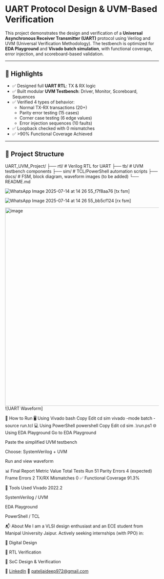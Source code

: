 # UART Protocol Design & UVM-Based Verification

This project demonstrates the design and verification of a **Universal Asynchronous Receiver Transmitter (UART)** protocol using Verilog and UVM (Universal Verification Methodology). The testbench is optimized for **EDA Playground** and **Vivado batch simulation**, with functional coverage, error injection, and scoreboard-based validation.

---

## 🚀 Highlights

- ✅ Designed full **UART RTL**: TX & RX logic
- ✅ Built modular **UVM Testbench**: Driver, Monitor, Scoreboard, Sequences
- ✅ Verified 4 types of behavior:
  - Normal TX-RX transactions (20+)
  - Parity error testing (15 cases)
  - Corner case testing (6 edge values)
  - Error injection sequences (10 faults)
- ✅ Loopback checked with 0 mismatches
- ✅ >90% Functional Coverage Achieved

---

## 📁 Project Structure
UART_UVM_Project/
├── rtl/ # Verilog RTL for UART
├── tb/ # UVM testbench components
├── sim/ # TCL/PowerShell automation scripts
├── docs/ # FSM, block diagram, waveform images (to be added)
└── README.md





![WhatsApp Image 2025-07-14 at 14 26 55_f7f8aa76](https://github.com/user-attachments/assets/b789209d-8b23-4043-8813-f2c4977c2d6b)
[tx fsm]


![WhatsApp Image 2025-07-14 at 14 26 55_bb5cf124](https://github.com/user-attachments/assets/5a373e86-83aa-42c1-8799-4d3156332918)
[rx fsm]



<img width="1256" height="647" alt="image" src="https://github.com/user-attachments/assets/1b04033a-e8c9-482e-a91a-9b56843352be" />
![UART Waveform]




🧪 How to Run
🖥️ Using Vivado
bash
Copy
Edit
cd sim
vivado -mode batch -source run.tcl
💻 Using PowerShell
powershell
Copy
Edit
cd sim
.\run.ps1
🌐 Using EDA Playground
Go to EDA Playground

Paste the simplified UVM testbench

Choose: SystemVerilog + UVM

Run and view waveform

📊 Final Report
Metric	Value
Total Tests Run	51
Parity Errors	4 (expected)
Frame Errors	2
TX/RX Mismatches	0 ✅
Functional Coverage	91.3%

📌 Tools Used
Vivado 2022.2

SystemVerilog / UVM

EDA Playground

PowerShell / TCL


📬 About Me
I am a VLSI design enthusiast and an ECE student from Manipal University Jaipur.
Actively seeking internships (with PPO) in:

🔸 Digital Design

🔸 RTL Verification

🔸 SoC Design & Verification

🔗 [LinkedIn](https://www.linkedin.com/in/jaideep-patel-8113ab247/)
📧 pateljaideep972@gmail.com
